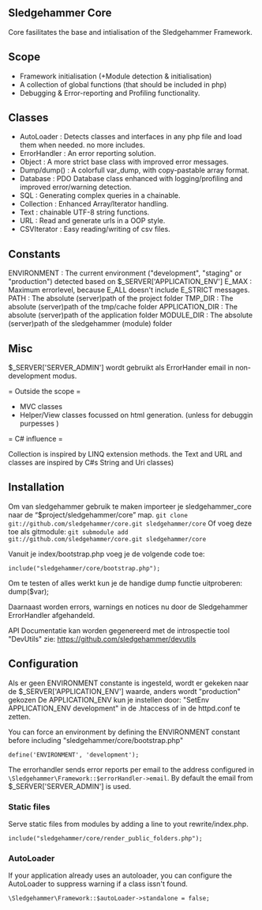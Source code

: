 
Sledgehammer Core
------------------

Core fasilitates the base and intialisation of the Sledgehammer Framework.

Scope
------
* Framework initialisation (+Module detection & initialisation)
* A collection of global functions (that should be included in php)
* Debugging & Error-reporting and Profiling functionality.


Classes
--------
* AutoLoader   :  Detects classes and interfaces in any php file and load them when needed. no more includes.
* ErrorHandler : An error reporting solution.
* Object       : A more strict base class with improved error messages.
* Dump/dump()  : A colorfull var_dump, with copy-pastable array format.
* Database     : PDO Database class enhanced with logging/profiling and improved error/warning detection.
* SQL          : Generating complex queries in a chainable.
* Collection   : Enhanced Array/Iterator handling.
* Text         : chainable UTF-8 string functions.
* URL          : Read and generate urls in a OOP style.
* CSVIterator  :  Easy reading/writing of csv files.

Constants
---------
ENVIRONMENT : The current environment ("development", "staging" or "production") detected based on $_SERVER['APPLICATION_ENV']
E_MAX       : Maximum errorlevel, because E_ALL doesn't include E_STRICT messages.
PATH        : The absolute (server)path of the project folder
TMP_DIR     : The absolute (server)path of the tmp/cache folder
APPLICATION_DIR : The absolute (server)path of the application folder
MODULE_DIR  : The absolute (server)path of the sledgehammer (module) folder


Misc
------
$_SERVER['SERVER_ADMIN'] wordt gebruikt als ErrorHander email in non-development modus.

= Outside the scope =

* MVC classes
* Helper/View classes focussed on html generation. (unless for debuggin purpesses )


= C# influence =

Collection is inspired by LINQ extension methods. the Text and URL and classes are inspired by C#s String and Uri classes)


## Installation


Om van sledgehammer gebruik te maken importeer je sledgehammer_core naar de “$project/sledgehammer/core” map.
`git clone git://github.com/sledgehammer/core.git sledgehammer/core`
Of voeg deze toe als gitmodule:
`git submodule add git://github.com/sledgehammer/core.git sledgehammer/core`

Vanuit je index/bootstrap.php voeg je de volgende code toe:

```
include("sledgehammer/core/bootstrap.php");
```

Om te testen of alles werkt kun je de handige dump functie uitproberen:
dump($var);

Daarnaast worden errors, warnings en notices nu door de Sledgehammer ErrorHandler afgehandeld.

API Documentatie kan worden gegenereerd met de introspectie tool "DevUtils" zie: https://github.com/sledgehammer/devutils


## Configuration

Als er geen ENVIRONMENT constante is ingesteld, wordt er gekeken naar de $_SERVER['APPLICATION_ENV'] waarde, anders wordt "production" gekozen
De APPLICATION_ENV kun je instellen door: "SetEnv APPLICATION_ENV development" in de .htaccess of in de httpd.conf te zetten.

You can force an environment by defining the ENVIRONMENT constant before including "sledgehammer/core/bootstrap.php"

```
define('ENVIRONMENT', 'development');
```

The errorhandler sends error reports per email to the address configured in `\Sledgehammer\Framework::$errorHandler->email`.
By default the email from  $_SERVER['SERVER_ADMIN'] is used.

### Static files
Serve static files from modules by adding a line to yout rewrite/index.php.
```
include("sledgehammer/core/render_public_folders.php");
```

### AutoLoader
If your application already uses an autoloader, you can configure the AutoLoader to suppress warning if a class issn't found.
```
\Sledgehammer\Framework::$autoLoader->standalone = false;
```